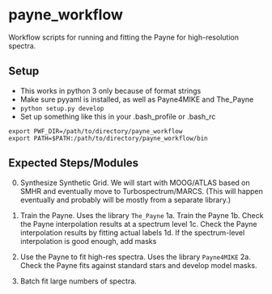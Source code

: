 # payne_workflow
Workflow scripts for running and fitting the Payne for high-resolution spectra.

## Setup
* This works in python 3 only because of format strings
* Make sure pyyaml is installed, as well as Payne4MIKE and The_Payne
* `python setup.py develop`
* Set up something like this in your .bash_profile or .bash_rc
```
export PWF_DIR=/path/to/directory/payne_workflow
export PATH=$PATH:/path/to/directory/payne_workflow/bin
```

## Expected Steps/Modules
0. Synthesize Synthetic Grid. We will start with MOOG/ATLAS based on SMHR and eventually move to Turbospectrum/MARCS.
   (This will happen eventually and probably will be mostly from a separate library.)

1. Train the Payne. Uses the library `The_Payne`
  1a. Train the Payne
  1b. Check the Payne interpolation results at a spectrum level
  1c. Check the Payne interpolation results by fitting actual labels
  1d. If the spectrum-level interpolation is good enough, add masks

2. Use the Payne to fit high-res spectra. Uses the library `Payne4MIKE`
  2a. Check the Payne fits against standard stars and develop model masks.

3. Batch fit large numbers of spectra.

